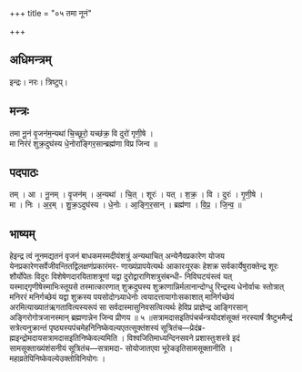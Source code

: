 +++
title = "०५ तमा नूनं"

+++
## अधिमन्त्रम्
इन्द्रः। नरः। त्रिष्टुप्।

## मन्त्रः
तमा नू॒नं वृ॒जन॑म॒न्यथा॑ चि॒च्छूरो॒ यच्छ॑क्र॒ वि दुरो॑ गृणी॒षे ।  
मा निर॑रं शुक्र॒दुघ॑स्य धे॒नोरा॑ङ्गिर॒सान्ब्रह्म॑णा विप्र जिन्व ॥

## पदपाठः
तम् । आ । नू॒नम् । वृ॒जन॑म् । अ॒न्यथा॑ । चि॒त् । शूरः॑ । यत् । श॒क्र॒ । वि । दुरः॑ । गृ॒णी॒षे ।  
मा । निः । अ॒र॒म् । शु॒क्र॒ऽदुघ॑स्य । धे॒नोः । आ॒ङ्गि॒र॒सान् । ब्रह्म॑णा । वि॒प्र॒ । जि॒न्व॒ ॥

## भाष्यम्
हेइन्द्र त्वं नूनमद्यतनं वृजनं बाधकमस्मदीयंशत्रुं अन्यथाचित् अन्येनैवप्रकारेण योजय येनप्रकारेणसर्वेजीवन्तितद्विलक्षणंप्रकारंमर- णाख्यंप्रापयेत्यर्थः आकारःपूरकः हेशक्र सर्वकार्येषुराक्तेन्द्र शूरः शौर्योपेतः विदुरः विशेषेणदारयिताशत्रूणां यद्वा दुरोद्वाराणिशत्रुसंबन्धी- निविघटयंस्त्वं यत् यस्माद्गृणीषेस्माभिःस्तूयसे तस्मात्कारणात् शुक्रदुघस्य शुक्राणान्निर्मलानान्दोग्धु रिन्द्रस्य धेनोर्वाचः स्तोत्रात् मनिररं मनिर्गच्छेयं यद्वा शुक्रस्य पयसोदोग्ध्र्याधेनोः त्वयादत्तायागोःसकाशात् मानिर्गच्छेयं अरमित्याख्यातंऋगतावित्यस्यरूपं सा सर्वदास्मासुनिवसत्वित्यर्थः हेविप्र प्राज्ञेन्द्र आङ्गिरसान् अङ्गिरोगोत्रजानस्मान् ब्रह्मणान्नेन जिन्व प्रीणय ॥ ५ ॥सत्रामदासइतिपंचर्चन्त्रयोदशंसूक्तं नरस्यार्षं त्रैष्टुभमैन्द्रं सत्रेत्यनुक्रान्तं पृष्ठ्यस्यपंचमेहनिनिष्केवल्यएतत्सूक्तंशस्यं सूत्रितंच—प्रेदंब्र- ह्मइन्द्रोमदायसत्रामदासइतिनिष्केवल्यमिति । विश्वजितिमाध्यन्दिनसवने प्रशास्तुःशस्त्रे इदं सामसूक्ताख्यंशंसनीयं सूत्रितंच—सत्रामदा- सोयोजातएवा भूरेकइतिसामसूक्तानीति । महाव्रतेपिनिष्केवल्येउक्तोविनियोगः ।